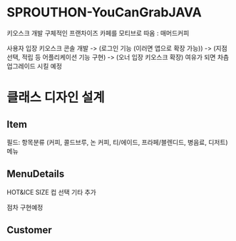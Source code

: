 # SPROUTHON-YouCanGrabJAVA
키오스크 개발
구체적인 프랜차이즈 카페를 모티브로 따옴 : 매머드커피

사용자 입장 키오스크 콘솔 개발 -> (로그인 기능 (이러면 앱으로 확장 가능)) -> (지점 선택, 적립 등 어플리케이션 기능 구현) -> (오너 입장 키오스크 확장)
여유가 되면 차츰 업그레이드 시킬 예정

# 클래스 디자인 설계

## Item
필드:
항목분류 (커피, 콜드브루, 논 커피, 티/에이드, 프라페/블렌디드, 병음료, 디저트)
메뉴


## MenuDetails 
HOT&ICE
SIZE
컵 선택
기타 추가 



점차 구현예정
## Customer
